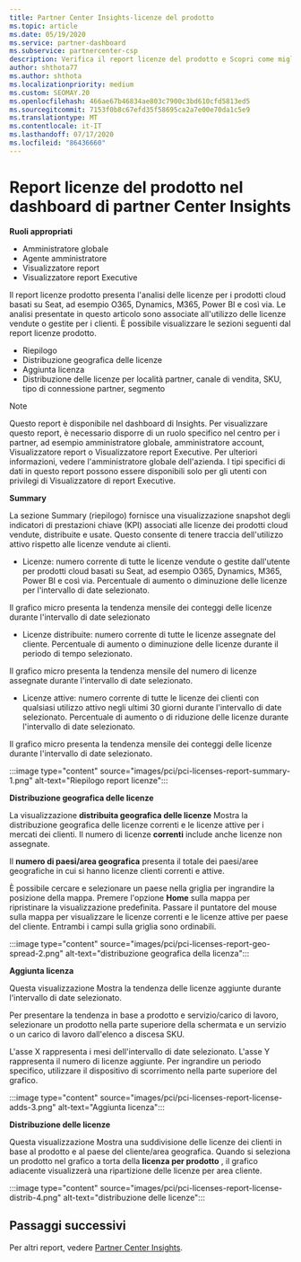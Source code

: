 ```yaml
---
title: Partner Center Insights-licenze del prodotto
ms.topic: article
ms.date: 05/19/2020
ms.service: partner-dashboard
ms.subservice: partnercenter-csp
description: Verifica il report licenze del prodotto e Scopri come migliorare i prodotti cloud con licenza (o basata su postazione) che Vendi o Gestisci per i tuoi clienti.
author: shthota77
ms.author: shthota
ms.localizationpriority: medium
ms.custom: SEOMAY.20
ms.openlocfilehash: 466ae67b46834ae803c7900c3bd610cfd5813ed5
ms.sourcegitcommit: 7153f0b8c67efd35f58695ca2a7e00e70da1c5e9
ms.translationtype: MT
ms.contentlocale: it-IT
ms.lasthandoff: 07/17/2020
ms.locfileid: "86436660"
---
```

# <a name="product-licenses-report-in-the-partner-center-insights-dashboard"></a>Report licenze del prodotto nel dashboard di partner Center Insights

**Ruoli appropriati**
- Amministratore globale
- Agente amministratore
- Visualizzatore report
- Visualizzatore report Executive

Il report licenze prodotto presenta l'analisi delle licenze per i prodotti cloud basati su Seat, ad esempio O365, Dynamics, M365, Power BI e così via. Le analisi presentate in questo articolo sono associate all'utilizzo delle licenze vendute o gestite per i clienti. È possibile visualizzare le sezioni seguenti dal report licenze prodotto.

- Riepilogo
- Distribuzione geografica delle licenze
- Aggiunta licenza
- Distribuzione delle licenze per località partner, canale di vendita, SKU, tipo di connessione partner, segmento

 > [!NOTE]
 > Questo report è disponibile nel dashboard di Insights. Per visualizzare questo report, è necessario disporre di un ruolo specifico nel centro per i partner, ad esempio amministratore globale, amministratore account, Visualizzatore report o Visualizzatore report Executive. Per ulteriori informazioni, vedere l'amministratore globale dell'azienda. I tipi specifici di dati in questo report possono essere disponibili solo per gli utenti con privilegi di Visualizzatore di report Executive.

**Summary**

La sezione Summary (riepilogo) fornisce una visualizzazione snapshot degli indicatori di prestazioni chiave (KPI) associati alle licenze dei prodotti cloud vendute, distribuite e usate. Questo consente di tenere traccia dell'utilizzo attivo rispetto alle licenze vendute ai clienti.

- Licenze: numero corrente di tutte le licenze vendute o gestite dall'utente per prodotti cloud basati su Seat, ad esempio O365, Dynamics, M365, Power BI e così via. Percentuale di aumento o diminuzione delle licenze per l'intervallo di date selezionato.

Il grafico micro presenta la tendenza mensile dei conteggi delle licenze durante l'intervallo di date selezionato

- Licenze distribuite: numero corrente di tutte le licenze assegnate del cliente.
Percentuale di aumento o diminuzione delle licenze durante il periodo di tempo selezionato.

Il grafico micro presenta la tendenza mensile del numero di licenze assegnate durante l'intervallo di date selezionato.

- Licenze attive: numero corrente di tutte le licenze dei clienti con qualsiasi utilizzo attivo negli ultimi 30 giorni durante l'intervallo di date selezionato.
Percentuale di aumento o di riduzione delle licenze durante l'intervallo di date selezionato.

Il grafico micro presenta la tendenza mensile dei conteggi delle licenze durante l'intervallo di date selezionato.

:::image type="content" source="images/pci/pci-licenses-report-summary-1.png" alt-text="Riepilogo report licenze":::

**Distribuzione geografica delle licenze**

La visualizzazione **distribuita geografica delle licenze** Mostra la distribuzione geografica delle licenze correnti e le licenze attive per i mercati dei clienti. Il numero di licenze **correnti** include anche licenze non assegnate.

Il **numero di paesi/area geografica** presenta il totale dei paesi/aree geografiche in cui si hanno licenze clienti correnti e attive.

È possibile cercare e selezionare un paese nella griglia per ingrandire la posizione della mappa. Premere l'opzione **Home** sulla mappa per ripristinare la visualizzazione predefinita. Passare il puntatore del mouse sulla mappa per visualizzare le licenze correnti e le licenze attive per paese del cliente. Entrambi i campi sulla griglia sono ordinabili.

:::image type="content" source="images/pci/pci-licenses-report-geo-spread-2.png" alt-text="distribuzione geografica della licenza":::

**Aggiunta licenza**

Questa visualizzazione Mostra la tendenza delle licenze aggiunte durante l'intervallo di date selezionato. 

Per presentare la tendenza in base a prodotto e servizio/carico di lavoro, selezionare un prodotto nella parte superiore della schermata e un servizio o un carico di lavoro dall'elenco a discesa SKU.

L'asse X rappresenta i mesi dell'intervallo di date selezionato. L'asse Y rappresenta il numero di licenze aggiunte. Per ingrandire un periodo specifico, utilizzare il dispositivo di scorrimento nella parte superiore del grafico.

:::image type="content" source="images/pci/pci-licenses-report-license-adds-3.png" alt-text="Aggiunta licenza":::

**Distribuzione delle licenze**

Questa visualizzazione Mostra una suddivisione delle licenze dei clienti in base al prodotto e al paese del cliente/area geografica. Quando si seleziona un prodotto nel grafico a torta della **licenza per prodotto** , il grafico adiacente visualizzerà una ripartizione delle licenze per area cliente.

:::image type="content" source="images/pci/pci-licenses-report-license-distrib-4.png" alt-text="distribuzione delle licenze":::

## <a name="next-steps"></a>Passaggi successivi

Per altri report, vedere [Partner Center Insights](partner-center-insights.md).
